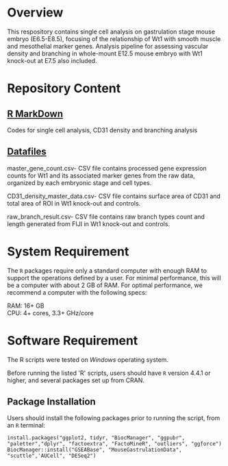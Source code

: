 # Overview

This respository contains single cell analysis on gastrulation stage mouse embryo (E6.5-E8.5), focusing of the relationship of Wt1 with smooth muscle and mesothelial marker genes. 
Analysis pipeline for assessing vascular density and branching in whole-mount E12.5 mouse embryo with Wt1 knock-out at E7.5 also included.

# Repository Content

## [R MarkDown](./R_Markdown)
Codes for single cell analysis, CD31 density and branching analysis

## [Datafiles](./DataFiles)
master_gene_count.csv- CSV file contains processed gene expression counts for Wt1 and its associated marker genes from the raw data, organized by each embryonic stage and cell types.

CD31_density_master_data.csv-  CSV file contains surface area of CD31 and total area of ROI in Wt1 knock-out and controls.

raw_branch_result.csv- CSV file contains raw branch types count and length generated from FIJI in Wt1 knock-out and controls.

# System Requirement

The `R` packages require only a standard computer with enough RAM to support the operations defined by a user. For minimal performance, this will be a computer with about 2 GB of RAM. For optimal performance, we recommend a computer with the following specs:

RAM: 16+ GB  
CPU: 4+ cores, 3.3+ GHz/core

# Software Requirement
The R scripts were tested on *Windows* operating system.

Before running the listed 'R' scripts, users should have `R` version 4.4.1 or higher, and several packages set up from CRAN.

## Package Installation
Users should install the following packages prior to running the script, from an `R` terminal:
````
install.packages("ggplot2, tidyr, "BiocManager", "ggpubr", "paletter","dplyr", "factoextra", "FactoMineR", "outliers", "ggforce")
BiocManager::install("GSEABase", "MouseGastrulationData", "scuttle",'AUCell", "DESeq2")
````
